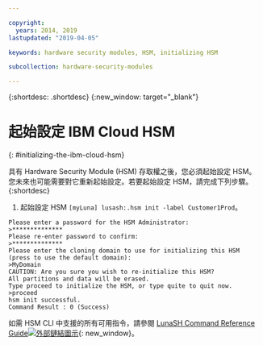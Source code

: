 ```yaml
---

copyright:
  years: 2014, 2019
lastupdated: "2019-04-05"

keywords: hardware security modules, HSM, initializing HSM

subcollection: hardware-security-modules

---
```


{:shortdesc: .shortdesc}
{:new_window: target="_blank"}

# 起始設定 IBM Cloud HSM
{: #initializing-the-ibm-cloud-hsm}

具有 Hardware Security Module (HSM) 存取權之後，您必須起始設定 HSM。您未來也可能需要對它重新起始設定。若要起始設定 HSM，請完成下列步驟。
{:shortdesc}

1. 起始設定 HSM `[myLuna] lusash:.hsm init -label Customer1Prod`。
```
Please enter a password for the HSM Administrator:
>**************
Please re-enter password to confirm:
>**************
Please enter the cloning domain to use for initializing this HSM (press to use the default domain):
>MyDomain
CAUTION: Are you sure you wish to re-initialize this HSM?
All partitions and data will be erased.
Type proceed to initialize the HSM, or type quite to quit now.
>proceed
hsm init successful.
Command Result : 0 (Success)
```

如需 HSM CLI 中支援的所有可用指令，請參閱 [LunaSH Command Reference Guide![外部鏈結圖示](../../icons/launch-glyph.svg "外部鏈結圖示")](ftp://public.dhe.ibm.com/cloud/bluemix/hsm/LunaSH_Command_Reference_Guide_72.pdf){: new_window}。
